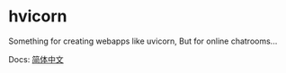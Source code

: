 # hvicorn
Something for creating webapps like uvicorn, But for online chatrooms...

Docs: [简体中文](docs/zh-CN.md)